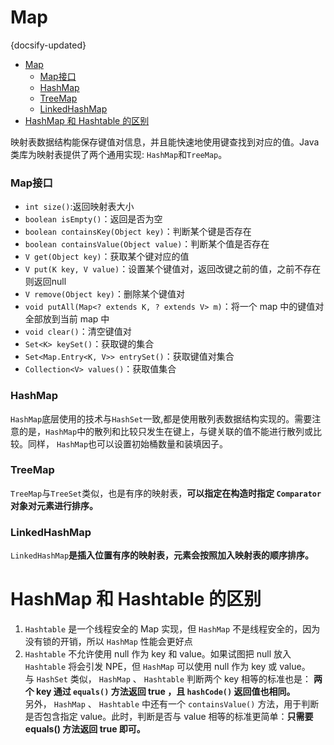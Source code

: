 # Map
{docsify-updated}

- [Map](#map)
	- [Map接口](#map接口)
	- [HashMap](#hashmap)
	- [TreeMap](#treemap)
	- [LinkedHashMap](#linkedhashmap)
- [HashMap 和 Hashtable 的区别](#hashmap-和-hashtable-的区别)


映射表数据结构能保存键值对信息，并且能快速地使用键查找到对应的值。Java类库为映射表提供了两个通用实现: `HashMap`和`TreeMap`。

### Map接口
+ `int size()`:返回映射表大小
+ `boolean isEmpty()`：返回是否为空
+ `boolean containsKey(Object key)`：判断某个键是否存在
+ `boolean containsValue(Object value)`：判断某个值是否存在
+ `V get(Object key)`：获取某个键对应的值
+ `V put(K key, V value)`：设置某个键值对，返回改键之前的值，之前不存在则返回null
+ `V remove(Object key)`：删除某个键值对
+ `void putAll(Map<? extends K, ? extends V> m)`：将一个 map 中的键值对全部放到当前 map 中
+ `void clear()`：清空键值对
+ `Set<K> keySet()`：获取键的集合
+ `Set<Map.Entry<K, V>> entrySet()`：获取键值对集合
+ `Collection<V> values()`：获取值集合

### HashMap
`HashMap`底层使用的技术与`HashSet`一致,都是使用散列表数据结构实现的。需要注意的是，`HashMap`中的散列和比较只发生在键上，与键关联的值不能进行散列或比较。同样， `HashMap`也可以设置初始桶数量和装填因子。

### TreeMap
`TreeMap`与`TreeSet`类似，也是有序的映射表，**可以指定在构造时指定 `Comparator` 对象对元素进行排序。**

### LinkedHashMap
`LinkedHashMap`**是插入位置有序的映射表，元素会按照加入映射表的顺序排序。**

# HashMap 和 Hashtable 的区别
1. `Hashtable` 是一个线程安全的 Map 实现，但 `HashMap` 不是线程安全的，因为没有锁的开销，所以 `HashMap` 性能会更好点
2. `Hashtable` 不允许使用 null 作为 key 和 value。如果试图把 null 放入 `Hashtable` 将会引发 NPE，但 `HashMap` 可以使用 null 作为 key 或 value。     
与 `HashSet` 类似， `HashMap` 、 `Hashtable` 判断两个 key 相等的标准也是： **两个 key 通过 `equals()` 方法返回 true ，且 `hashCode()` 返回值也相同。**    
另外， `HashMap` 、 `Hashtable` 中还有一个 `containsValue()` 方法，用于判断是否包含指定 value。此时，判断是否与 value 相等的标准更简单：**只需要 equals() 方法返回 true 即可。**
